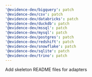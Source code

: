 ```yaml
---
'@evidence-dev/bigquery': patch
'@evidence-dev/csv': patch
'@evidence-dev/databricks': patch
'@evidence-dev/duckdb': patch
'@evidence-dev/mssql': patch
'@evidence-dev/mysql': patch
'@evidence-dev/postgres': patch
'@evidence-dev/redshift': patch
'@evidence-dev/snowflake': patch
'@evidence-dev/sqlite': patch
'@evidence-dev/trino': patch
---
```


Add skeleton README files for adapters

